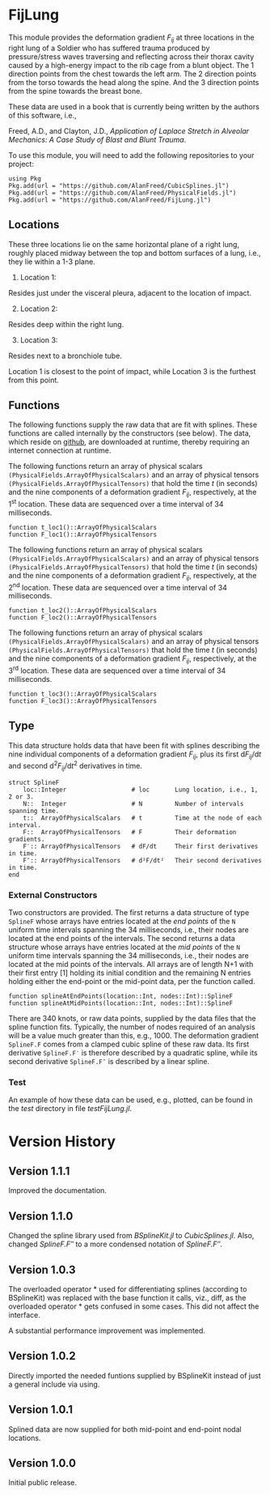 # FijLung

This module provides the deformation gradient *F<sub>ij</sub>* at three locations in the right lung of a Soldier who has suffered trauma  produced by pressure/stress waves traversing and reflecting across their thorax cavity caused by a high-energy impact to the rib cage from a blunt object. The 1 direction points from the chest towards the left arm. The 2 direction points from the torso towards the head along the spine. And the 3 direction points from the spine towards the breast bone.

These data are used in a book that is currently being written by the authors of this software, i.e.,

Freed, A.D., and Clayton, J.D., *Application of Laplace Stretch in Alveolar Mechanics: A Case Study of Blast and Blunt Trauma*.

To use this module, you will need to add the following repositories to your project:

```
using Pkg
Pkg.add(url = "https://github.com/AlanFreed/CubicSplines.jl")
Pkg.add(url = "https://github.com/AlanFreed/PhysicalFields.jl")
Pkg.add(url = "https://github.com/AlanFreed/FijLung.jl")
```

## Locations

These three locations lie on the same horizontal plane of a right lung, roughly placed midway between the top and bottom surfaces of a lung, i.e., they lie within a 1-3 plane.

1. Location 1:

Resides just under the visceral pleura, adjacent to the location of impact.

2. Location 2:

Resides deep within the right lung.

3. Location 3:

Resides next to a bronchiole tube.

Location 1 is closest to the point of impact, while Location 3 is the furthest from this point.

## Functions

The following functions supply the raw data that are fit with splines. These functions are called internally by the constructors (see below). The data, which reside on [github](https::/github.com/AlanFreed/FijLung.jl), are downloaded at runtime, thereby requiring an internet connection at runtime.

The following functions return an array of physical scalars `(PhysicalFields.ArrayOfPhysicalScalars)` and an array of physical tensors `(PhysicalFields.ArrayOfPhysicalTensors)` that hold the time *t* (in seconds) and the nine components of a deformation gradient *F<sub>ij</sub>*, respectively, at the 1<sup>st</sup> location. These data are sequenced over a time interval of 34 milliseconds.

```
function t_loc1()::ArrayOfPhysicalScalars
function F_loc1()::ArrayOfPhysicalTensors
```

The following functions return an array of physical scalars `(PhysicalFields.ArrayOfPhysicalScalars)` and an array of physical tensors `(PhysicalFields.ArrayOfPhysicalTensors)` that hold the time *t* (in seconds) and the nine components of a deformation gradient *F<sub>ij</sub>*, respectively, at the 2<sup>nd</sup> location. These data are sequenced over a time interval of 34 milliseconds.

```
function t_loc2()::ArrayOfPhysicalScalars
function F_loc2()::ArrayOfPhysicalTensors
```

The following functions return an array of physical scalars `(PhysicalFields.ArrayOfPhysicalScalars)` and an array of physical tensors `(PhysicalFields.ArrayOfPhysicalTensors)` that hold the time *t* (in seconds) and the nine components of a deformation gradient *F<sub>ij</sub>*, respectively, at the 3<sup>rd</sup> location. These data are sequenced over a time interval of 34 milliseconds.

```
function t_loc3()::ArrayOfPhysicalScalars
function F_loc3()::ArrayOfPhysicalTensors
```

## Type

This data structure holds data that have been fit with splines describing the nine individual components of a deformation gradient *F<sub>ij</sub>*, plus its first d*F<sub>ij</sub>*/d*t* and second d<sup>2</sup>*F<sub>ij</sub>*/d*t*<sup>2</sup> derivatives in time.

```
struct SplineF
    loc::Integer                  # loc       Lung location, i.e., 1, 2 or 3.
    N::  Integer                  # N         Number of intervals spanning time.
    t::  ArrayOfPhysicalScalars   # t         Time at the node of each interval.
    F::  ArrayOfPhysicalTensors   # F         Their deformation gradients.
    F′:: ArrayOfPhysicalTensors   # dF/dt     Their first derivatives in time.
    F″:: ArrayOfPhysicalTensors   # d²F/dt²   Their second derivatives in time.
end
```

### External Constructors

Two constructors are provided. The first returns a data structure of type `SplineF` whose arrays have entries located at the *end points* of the `N` uniform time intervals spanning the 34 milliseconds, i.e., their nodes are located at the end points of the intervals. The second returns a data structure whose arrays have entries located at the *mid points* of the `N` uniform time intervals spanning the 34 milliseconds, i.e., their nodes are located at the mid points of the intervals. All arrays are of length N+1 with their first entry [1] holding its initial condition and the remaining N entries holding either the end-point or the mid-point data, per the function called.

```
function splineAtEndPoints(location::Int, nodes::Int)::SplineF
function splineAtMidPoints(location::Int, nodes::Int)::SplineF
```

There are 340 knots, or raw data points, supplied by the data files that the spline function fits. Typically, the number of nodes required of an analysis will be a value much greater than this, e.g., 1000. The deformation gradient `SplineF.F` comes from a clamped cubic spline of these raw data. Its first derivative `SplineF.F′` is therefore described by a quadratic spline, while its second derivative `SplineF.F″` is described by a linear spline.

### Test

An example of how these data can be used, e.g., plotted, can be found in the *test* directory in file *testFijLung.jl*.

# Version History

## Version 1.1.1

Improved the documentation.

## Version 1.1.0

Changed the spline library used from *BSplineKit.jl* to *CubicSplines.jl*. Also, changed *SplineF.F′′* to a more condensed notation of *SplineF.F″*.

## Version 1.0.3

The overloaded operator * used for differentiating splines (according to BSplineKit) was replaced with the base function it calls, viz., diff, as the overloaded operator * gets confused in some cases. This did not affect the interface. 

A substantial performance improvement was implemented.

## Version 1.0.2

Directly imported the needed funtions supplied by BSplineKit instead of just a general include via using.

## Version 1.0.1

Splined data are now supplied for both mid-point and end-point nodal locations.

## Version 1.0.0

Initial public release.
